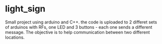 # light_sign

Small project using arduino and C++. the code is uploaded to 2 differet sets of arduinos with RFs, one LED and 3 buttons - each one sends a different message. The objective is to help communication between two different locations.
